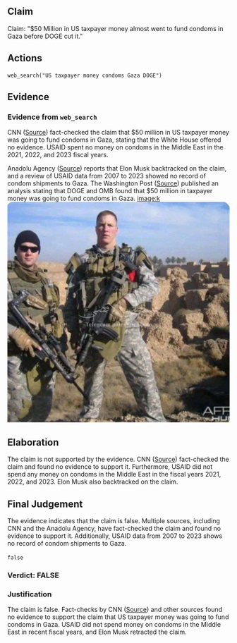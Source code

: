 ## Claim
Claim: "$50 Million in US taxpayer money almost went to fund condoms in Gaza before DOGE cut it."

## Actions
```
web_search("US taxpayer money condoms Gaza DOGE")
```

## Evidence
### Evidence from `web_search`
CNN ([Source](https://www.cnn.com/2025/01/29/politics/gaza-condoms-fact-check)) fact-checked the claim that $50 million in US taxpayer money was going to fund condoms in Gaza, stating that the White House offered no evidence. USAID spent no money on condoms in the Middle East in the 2021, 2022, and 2023 fiscal years.

Anadolu Agency ([Source](https://www.aa.com.tr/en/americas/musk-walks-back-claim-us-intended-to-send-50m-worth-of-condoms-to-gaza/3479148)) reports that Elon Musk backtracked on the claim, and a review of USAID data from 2007 to 2023 showed no record of condom shipments to Gaza. The Washington Post ([Source](https://www.washingtonpost.com/politics/2025/01/29/gaza-condoms-fact-checker-trump/)) published an analysis stating that DOGE and OMB found that $50 million in taxpayer money was going to fund condoms in Gaza. <image:k> ![image 1](media/0.jpg)


## Elaboration
The claim is not supported by the evidence. CNN ([Source](https://www.cnn.com/2025/01/29/politics/gaza-condoms-fact-check)) fact-checked the claim and found no evidence to support it. Furthermore, USAID did not spend any money on condoms in the Middle East in the fiscal years 2021, 2022, and 2023. Elon Musk also backtracked on the claim.


## Final Judgement
The evidence indicates that the claim is false. Multiple sources, including CNN and the Anadolu Agency, have fact-checked the claim and found no evidence to support it. Additionally, USAID data from 2007 to 2023 shows no record of condom shipments to Gaza.

`false`

### Verdict: FALSE

### Justification
The claim is false. Fact-checks by CNN ([Source](https://www.cnn.com/2025/01/29/politics/gaza-condoms-fact-check)) and other sources found no evidence to support the claim that US taxpayer money was going to fund condoms in Gaza. USAID did not spend money on condoms in the Middle East in recent fiscal years, and Elon Musk retracted the claim.
